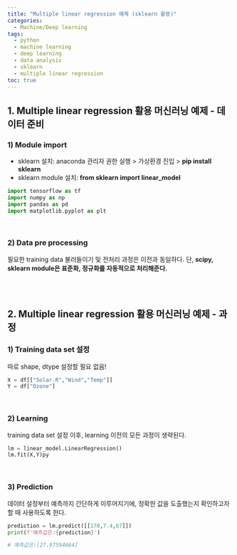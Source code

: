 ```yaml
---
title: "Multiple linear regression 예제 (sklearn 활용)"
categories: 
  - Machine/Deep learning 
tags:
  - python
  - machine learning
  - deep learning
  - data analysis
  - sklearn
  - multiple linear regression
toc: true
---
```


## 1. Multiple linear regression 활용 머신러닝 예제 - 데이터 준비

### 1) Module import

- sklearn 설치: anaconda 관리자 권한 실행 > 가상환경 진입 > **pip install sklearn**
- sklearn module 설치: **from sklearn import linear_model**

```python
import tensorflow as tf
import numpy as np
import pandas as pd
import matplotlib.pyplot as plt
```
<br>

### 2) Data pre processing

필요한 training data 불러들이기 및 전처리 과정은 이전과 동일하다. 
단, **scipy, sklearn module은 표준화, 정규화를 자동적으로 처리해준다.** 

<br><br>

## 2. Multiple linear regression 활용 머신러닝 예제 - 과정

### 1) Training data set 설정

따로 shape, dtype 설정할 필요 없음!

```python
X = df[["Solar.R","Wind","Temp"]]
Y = df["Ozone"]
```

<br>

### 2) Learning

training data set 설정 이후, learning 이전의 모든 과정이 생략된다.

```python
lm = linear_model.LinearRegression()
lm.fit(X,Y)py
```

<br>

### 3) Prediction

데이터 설정부터 예측까지 간단하게 이루어지기에, 정확한 값을 도출했는지 확인하고자 할 때 사용하도록 한다. 

```python
prediction = lm.predict([[170,7.4,67]])
print(f'예측값은:{prediction}')

# 예측값은:[27.97594664]
```

